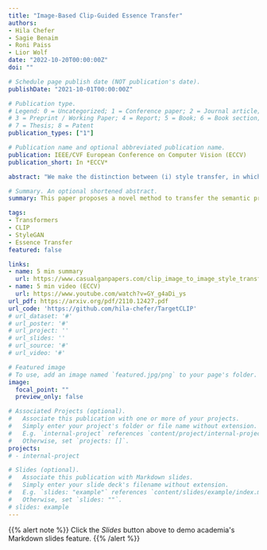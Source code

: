 ```yaml
---
title: "Image-Based Clip-Guided Essence Transfer"
authors:
- Hila Chefer
- Sagie Benaim
- Roni Paiss
- Lior Wolf
date: "2022-10-20T00:00:00Z"
doi: ""

# Schedule page publish date (NOT publication's date).
publishDate: "2021-10-01T00:00:00Z"

# Publication type.
# Legend: 0 = Uncategorized; 1 = Conference paper; 2 = Journal article;
# 3 = Preprint / Working Paper; 4 = Report; 5 = Book; 6 = Book section;
# 7 = Thesis; 8 = Patent
publication_types: ["1"]

# Publication name and optional abbreviated publication name.
publication: IEEE/CVF European Conference on Computer Vision (ECCV)
publication_short: In *ECCV*

abstract: "We make the distinction between (i) style transfer, in which a source image is manipulated to match the textures and colors of a target image, and (ii) essence transfer, in which one edits the source image to include high-level semantic attributes from the target. Crucially, the semantic attributes that constitute the essence of an image may differ from image to image. Our blending operator combines the powerful StyleGAN generator and the semantic encoder of CLIP in a novel way that is simultaneously additive in both latent spaces, resulting in a mechanism that guarantees both identity preservation and high-level feature transfer without relying on a facial recognition network. We present two variants of our method. The first is based on optimization, while the second fine-tunes an existing inversion encoder to perform essence extraction. Through extensive experiments, we demonstrate the superiority of our methods for essence transfer over existing methods for style transfer, domain adaptation, and text-based semantic editing."

# Summary. An optional shortened abstract.
summary: This paper proposes a novel method to transfer the semantic properties that constitute high-level textual description from a target image to a source image, without changing the identity of the source. The method uses CLIP's image latent space, which is more stable and expressive than the textual latent space. 

tags:
- Transformers
- CLIP
- StyleGAN
- Essence Transfer
featured: false

links:
- name: 5 min summary
  url: https://www.casualganpapers.com/clip_image_to_image_style_transfer_essence_transfer/TargetCLIP-explained.html
- name: 5 min video (ECCV)
  url: https://www.youtube.com/watch?v=GY_g4aDi_ys
url_pdf: https://arxiv.org/pdf/2110.12427.pdf
url_code: 'https://github.com/hila-chefer/TargetCLIP'
# url_dataset: '#'
# url_poster: '#'
# url_project: ''
# url_slides: ''
# url_source: '#'
# url_video: '#'

# Featured image
# To use, add an image named `featured.jpg/png` to your page's folder. 
image:
  focal_point: ""
  preview_only: false

# Associated Projects (optional).
#   Associate this publication with one or more of your projects.
#   Simply enter your project's folder or file name without extension.
#   E.g. `internal-project` references `content/project/internal-project/index.md`.
#   Otherwise, set `projects: []`.
projects:
# - internal-project

# Slides (optional).
#   Associate this publication with Markdown slides.
#   Simply enter your slide deck's filename without extension.
#   E.g. `slides: "example"` references `content/slides/example/index.md`.
#   Otherwise, set `slides: ""`.
# slides: example
---
```


{{% alert note %}}
Click the *Slides* button above to demo academia's Markdown slides feature.
{{% /alert %}}